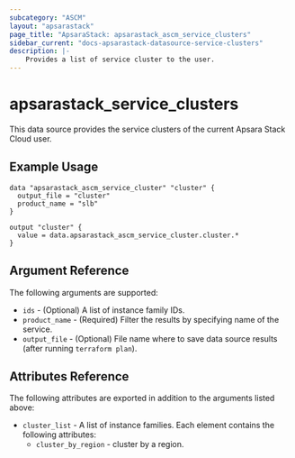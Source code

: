 ```yaml
---
subcategory: "ASCM"
layout: "apsarastack"
page_title: "ApsaraStack: apsarastack_ascm_service_clusters"
sidebar_current: "docs-apsarastack-datasource-service-clusters"
description: |-
    Provides a list of service cluster to the user.
---
```


# apsarastack\_service_clusters

This data source provides the service clusters of the current Apsara Stack Cloud user.

## Example Usage

```
data "apsarastack_ascm_service_cluster" "cluster" {
  output_file = "cluster"
  product_name = "slb"
}

output "cluster" {
  value = data.apsarastack_ascm_service_cluster.cluster.*
}
```

## Argument Reference

The following arguments are supported:

* `ids` - (Optional) A list of instance family IDs.
* `product_name` - (Required) Filter the results by specifying name of the service.
* `output_file` - (Optional) File name where to save data source results (after running `terraform plan`).

## Attributes Reference

The following attributes are exported in addition to the arguments listed above:

* `cluster_list` - A list of instance families. Each element contains the following attributes:
    * `cluster_by_region` - cluster by a region.
